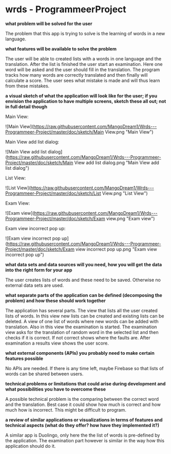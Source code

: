 # wrds - ProgrammeerProject

**what problem will be solved for the user**

The problem that this app is trying to solve is the learning of words in a new language.

**what features will be available to solve the problem**

The user will be able to created lists with a words in one language and the translation. After the list is finished the user start an examination. Here one word will be asked and the user should fill in the translation. The program tracks how many words are correctly translated and then finally will calculate a score. The user sees what mistake is made and will thus learn from these mistakes.

**a visual sketch of what the application will look like for the user; if you envision the application to have multiple screens, sketch these all out; not in full detail though**

Main View:

![Main View](https://raw.githubusercontent.com/MangoDream1/Wrds---Programmeer-Project/master/doc/sketch/Main View.png "Main View")

Main View add list dialog:

![Main View add list dialog](https://raw.githubusercontent.com/MangoDream1/Wrds---Programmeer-Project/master/doc/sketch/Main View add list dialog.png "Main View add list dialog")

List View:

![List View](https://raw.githubusercontent.com/MangoDream1/Wrds---Programmeer-Project/master/doc/sketch/List View.png "List View")

Exam View:

![Exam view](https://raw.githubusercontent.com/MangoDream1/Wrds---Programmeer-Project/master/doc/sketch/Exam view.png "Exam view")

Exam view incorrect pop up:

![Exam view incorrect pop up](https://raw.githubusercontent.com/MangoDream1/Wrds---Programmeer-Project/master/doc/sketch/Exam view incorrect pop up.png "Exam view incorrect pop up")


**what data sets and data sources will you need, how you will get the data into the right form for your app**

The user creates lists of words and these need to be saved. Otherwise no external data sets are used.

**what separate parts of the application can be defined (decomposing the problem) and how these should work together**

The application has several parts. The view that lists all the user created lists of words. In this view new lists can be created and existing lists can be deleted. A view of one list of words where new words can be added with translation. Also in this view the examination is started. The examination view asks for the translation of random word in the selected list and then checks if it is correct. If not correct shows where the faults are. After examination a results view shows the user score.   

**what external components (APIs) you probably need to make certain features possible**

No APIs are needed. If there is any time left, maybe Firebase so that lists of words can be shared between users.

**technical problems or limitations that could arise during development and what possibilities you have to overcome these**

A possible technical problem is the comparing between the correct word and the translation. Best case it could show how much is correct and how much how is incorrect. This might be difficult to program.

**a review of similar applications or visualizations in terms of features and technical aspects (what do they offer? how have they implemented it?)**

A similar app is Duolingo, only here the the list of words is pre-defined by the application. The examination part however is similar in the way how this application should do it.
